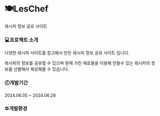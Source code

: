 # 🍽LesChef
레시피 정보 공유 사이트

### 💻프로젝트 소개
다양한 레시피 사이트를 참고해서 만든 레시피 정보 공유 사이트 입니다.

레시피의 정보를 공유할 수 있으며
현재 가진 재료들을 이용해 만들수 있는 레시피의 정보를 선별해서 제공해줄 수 있습니다. 

### 🕖개발기간
2024.06.05 ~ 2024.06.28

### ⚙️개발환경
